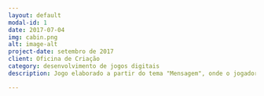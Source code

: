 ```yaml
---
layout: default
modal-id: 1
date: 2017-07-04
img: cabin.png
alt: image-alt
project-date: setembro de 2017
client: Oficina de Criação
category: desenvolvimento de jogos digitais
description: Jogo elaborado a partir do tema "Mensagem", onde o jogador tem que ter noções desse novo conhecimento do século XXI que são os memes. Link: <a href="https://alex-alves.github.io/AOD/">Desafio dos Memes</a>. Você pode jogar clicando no nome "Desafio dos memes".

---
```

